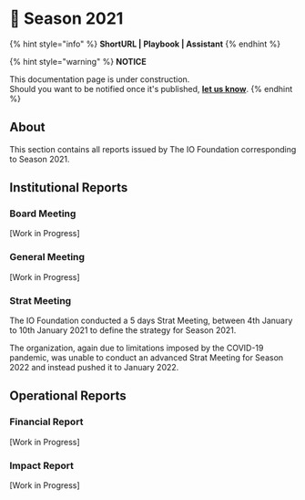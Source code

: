 # 🍃 Season 2021

{% hint style="info" %}
**ShortURL | Playbook | Assistant**
{% endhint %}

{% hint style="warning" %}
**NOTICE**

This documentation page is under construction.\
Should you want to be notified once it's published, [**let us know**](https://tiof.click/TIOFTarianUpdatesService).
{% endhint %}

## About

This section contains all reports issued by The IO Foundation corresponding to Season 2021.

## Institutional Reports

### Board Meeting

\[Work in Progress]

### General Meeting

\[Work in Progress]

### Strat Meeting

The IO Foundation conducted a 5 days Strat Meeting, between 4th January to 10th January 2021 to define the strategy for Season 2021.

The organization, again due to limitations imposed by the COVID-19 pandemic, was unable to conduct an advanced Strat Meeting for Season 2022 and instead pushed it to January 2022.

## Operational Reports

### Financial Report

\[Work in Progress]

### Impact Report

\[Work in Progress]
